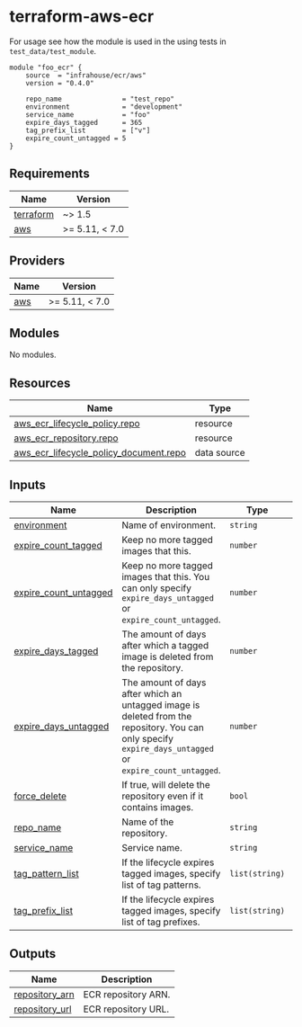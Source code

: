 # terraform-aws-ecr
For usage see how the module is used in the using tests in `test_data/test_module`.

```hcl
module "foo_ecr" {
    source  = "infrahouse/ecr/aws"
    version = "0.4.0"

    repo_name               = "test_repo"
    environment             = "development"
    service_name            = "foo"
    expire_days_tagged      = 365
    tag_prefix_list         = ["v"]
    expire_count_untagged = 5
}
```
## Requirements

| Name | Version |
|------|---------|
| <a name="requirement_terraform"></a> [terraform](#requirement\_terraform) | ~> 1.5 |
| <a name="requirement_aws"></a> [aws](#requirement\_aws) | >= 5.11, < 7.0 |

## Providers

| Name | Version |
|------|---------|
| <a name="provider_aws"></a> [aws](#provider\_aws) | >= 5.11, < 7.0 |

## Modules

No modules.

## Resources

| Name | Type |
|------|------|
| [aws_ecr_lifecycle_policy.repo](https://registry.terraform.io/providers/hashicorp/aws/latest/docs/resources/ecr_lifecycle_policy) | resource |
| [aws_ecr_repository.repo](https://registry.terraform.io/providers/hashicorp/aws/latest/docs/resources/ecr_repository) | resource |
| [aws_ecr_lifecycle_policy_document.repo](https://registry.terraform.io/providers/hashicorp/aws/latest/docs/data-sources/ecr_lifecycle_policy_document) | data source |

## Inputs

| Name | Description | Type | Default | Required |
|------|-------------|------|---------|:--------:|
| <a name="input_environment"></a> [environment](#input\_environment) | Name of environment. | `string` | n/a | yes |
| <a name="input_expire_count_tagged"></a> [expire\_count\_tagged](#input\_expire\_count\_tagged) | Keep no more tagged images that this. | `number` | `null` | no |
| <a name="input_expire_count_untagged"></a> [expire\_count\_untagged](#input\_expire\_count\_untagged) | Keep no more tagged images that this. You can only specify `expire_days_untagged` or `expire_count_untagged`. | `number` | `null` | no |
| <a name="input_expire_days_tagged"></a> [expire\_days\_tagged](#input\_expire\_days\_tagged) | The amount of days after which a tagged image is deleted from the repository. | `number` | `null` | no |
| <a name="input_expire_days_untagged"></a> [expire\_days\_untagged](#input\_expire\_days\_untagged) | The amount of days after which an untagged image is deleted from the repository. You can only specify `expire_days_untagged` or `expire_count_untagged`. | `number` | `null` | no |
| <a name="input_force_delete"></a> [force\_delete](#input\_force\_delete) | If true, will delete the repository even if it contains images. | `bool` | `false` | no |
| <a name="input_repo_name"></a> [repo\_name](#input\_repo\_name) | Name of the repository. | `string` | n/a | yes |
| <a name="input_service_name"></a> [service\_name](#input\_service\_name) | Service name. | `string` | n/a | yes |
| <a name="input_tag_pattern_list"></a> [tag\_pattern\_list](#input\_tag\_pattern\_list) | If the lifecycle expires tagged images, specify list of tag patterns. | `list(string)` | `null` | no |
| <a name="input_tag_prefix_list"></a> [tag\_prefix\_list](#input\_tag\_prefix\_list) | If the lifecycle expires tagged images, specify list of tag prefixes. | `list(string)` | `null` | no |

## Outputs

| Name | Description |
|------|-------------|
| <a name="output_repository_arn"></a> [repository\_arn](#output\_repository\_arn) | ECR repository ARN. |
| <a name="output_repository_url"></a> [repository\_url](#output\_repository\_url) | ECR repository URL. |
